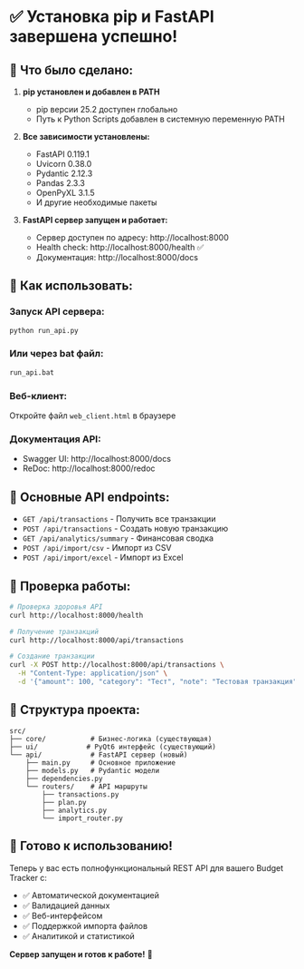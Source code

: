 # ✅ Установка pip и FastAPI завершена успешно!

## 🎉 Что было сделано:

1. **pip установлен и добавлен в PATH**
   - pip версии 25.2 доступен глобально
   - Путь к Python Scripts добавлен в системную переменную PATH

2. **Все зависимости установлены:**
   - FastAPI 0.119.1
   - Uvicorn 0.38.0
   - Pydantic 2.12.3
   - Pandas 2.3.3
   - OpenPyXL 3.1.5
   - И другие необходимые пакеты

3. **FastAPI сервер запущен и работает:**
   - Сервер доступен по адресу: http://localhost:8000
   - Health check: http://localhost:8000/health ✅
   - Документация: http://localhost:8000/docs

## 🚀 Как использовать:

### Запуск API сервера:
```bash
python run_api.py
```

### Или через bat файл:
```bash
run_api.bat
```

### Веб-клиент:
Откройте файл `web_client.html` в браузере

### Документация API:
- Swagger UI: http://localhost:8000/docs
- ReDoc: http://localhost:8000/redoc

## 📡 Основные API endpoints:

- `GET /api/transactions` - Получить все транзакции
- `POST /api/transactions` - Создать новую транзакцию
- `GET /api/analytics/summary` - Финансовая сводка
- `POST /api/import/csv` - Импорт из CSV
- `POST /api/import/excel` - Импорт из Excel

## 🔧 Проверка работы:

```bash
# Проверка здоровья API
curl http://localhost:8000/health

# Получение транзакций
curl http://localhost:8000/api/transactions

# Создание транзакции
curl -X POST http://localhost:8000/api/transactions \
  -H "Content-Type: application/json" \
  -d '{"amount": 100, "category": "Тест", "note": "Тестовая транзакция", "date": "2024-01-01", "type": "Списание"}'
```

## 📁 Структура проекта:

```
src/
├── core/           # Бизнес-логика (существующая)
├── ui/            # PyQt6 интерфейс (существующий)
└── api/            # FastAPI сервер (новый)
    ├── main.py     # Основное приложение
    ├── models.py   # Pydantic модели
    ├── dependencies.py
    └── routers/    # API маршруты
        ├── transactions.py
        ├── plan.py
        ├── analytics.py
        └── import_router.py
```

## 🎯 Готово к использованию!

Теперь у вас есть полнофункциональный REST API для вашего Budget Tracker с:
- ✅ Автоматической документацией
- ✅ Валидацией данных
- ✅ Веб-интерфейсом
- ✅ Поддержкой импорта файлов
- ✅ Аналитикой и статистикой

**Сервер запущен и готов к работе!** 🚀
